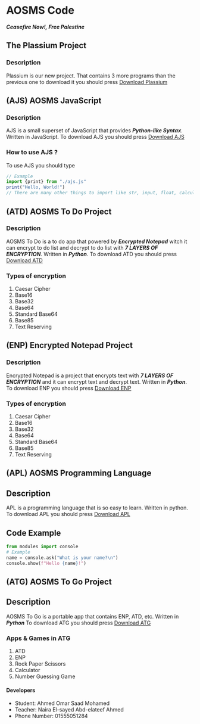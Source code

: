 # **AOSMS Code**
___Ceasefire Now!, Free Palestine___
## __The Plassium Project__
### **Description**
Plassium is our new project. That contains 3 more programs than the previous one to download it you should press 
[Download Plassium](https://1drv.ms/u/c/8e0fa7d1312a0c86/EVdkZz-C8jdIoq5ub-cfNz0B5gC6uj9atdnKFAFh4T6WBw?e=VxDqF2)
## **(AJS) AOSMS JavaScript**
### Description
AJS is a small superset of JavaScript that provides ***Python-like Syntax***. Written in JavaScript.
To download AJS you should press [Download AJS](https://1drv.ms/f/c/8e0fa7d1312a0c86/EtNTz7mMbyBMi5NL4i7GB0oBdApKcp4VP4nxC1w4A7FZxw?e=iIaEch)
### How to use AJS ?
To use AJS you should type 
``` js
// Example
import {print} from "./ajs.js"
print("Hello, World!")
// There are many other things to import like str, input, float, calculator
``` 
## **(ATD) AOSMS To Do Project**
### **Description**
AOSMS To Do is a to do app that powered by ***Encrypted Notepad*** witch
it can encrypt to do list and decrypt to do list with ***7 LAYERS OF ENCRYPTION***. Written in ***Python***.
To download ATD you should press [Download ATD](https://1drv.ms/u/c/8e0fa7d1312a0c86/EWS2vYvVmqxKhDnY7QWQpkQBnQrg9PbnAxamkByOqMy1xg?e=E5wt3s)
### **Types of encryption**
1. Caesar Cipher
2. Base16
3. Base32
4. Base64
5. Standard Base64
6. Base85
7. Text Reserving
## **(ENP) Encrypted Notepad Project**
### **Description**
Encrypted Notepad is a project that encrypts text with _**7 LAYERS OF ENCRYPTION**_
and it can encrypt text and decrypt text. Written in ***Python***.
To download ENP you should press [Download ENP](https://1drv.ms/u/c/8e0fa7d1312a0c86/EVn5-jbjoatPtmassD7F6eYBbG0AbZj0WseRndX9e38XJg?e=zTDUMR)
### **Types of encryption**
1. Caesar Cipher
2. Base16
3. Base32
4. Base64
5. Standard Base64
6. Base85
7. Text Reserving
## **(APL) AOSMS Programming Language**
## **Description**
APL is a programming language that is so easy to learn. Written in python.
To download APL you should press [Download APL](https://1drv.ms/f/c/8e0fa7d1312a0c86/ErkkhOq_WtdNtI--Oc30-gcBugNAG8Mcx2sMk1OKzk-x9w?e=AYse9O)
## **Code Example**
``` python
from modules import console
# Example
name = console.ask("What is your name?\n")
console.show(f"Hello {name}!")

```
## **(ATG) AOSMS To Go Project**
## **Description**
AOSMS To Go is a portable app that contains ENP, ATD, etc. Written in ***Python***
To download ATG you should press [Download ATG](https://1drv.ms/u/c/8e0fa7d1312a0c86/Ebpr07bhSDdGk0fJZTPHzgIBH-CG876KrP2UyQU8afh54Q?e=TVUdao)
### **Apps & Games in ATG**
1. ATD
2. ENP
3. Rock Paper Scissors
4. Calculator
5. Number Guessing Game
#### **Developers**
* Student: Ahmed Omar Saad Mohamed
* Teacher: Naira El-sayed Abd-elateef Ahmed
* Phone Number: 01555051284